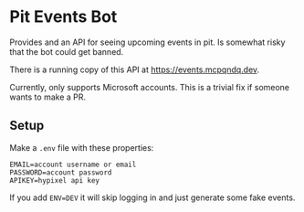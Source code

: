 # Pit Events Bot

Provides and an API for seeing upcoming events in pit. Is somewhat risky that the bot could get banned.

There is a running copy of this API at https://events.mcpqndq.dev.

Currently, only supports Microsoft accounts. This is a trivial fix if someone wants to make a PR.

## Setup

Make a `.env` file with these properties:
```
EMAIL=account username or email
PASSWORD=account password
APIKEY=hypixel api key
```

If you add `ENV=DEV` it will skip logging in and just generate some fake events.
